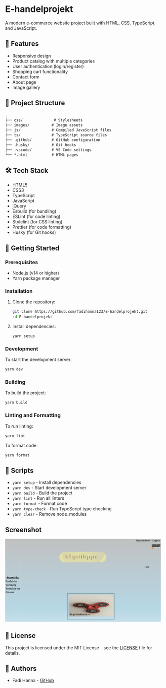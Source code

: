 # E-handelprojekt

A modern e-commerce website project built with HTML, CSS, TypeScript, and JavaScript.

## 🚀 Features

- Responsive design
- Product catalog with multiple categories
- User authentication (login/register)
- Shopping cart functionality
- Contact form
- About page
- Image gallery

## 📁 Project Structure

```
.
├── css/              # Stylesheets
├── images/          # Image assets
├── js/              # Compiled JavaScript files
├── ts/              # TypeScript source files
├── .github/         # GitHub configuration
├── .husky/          # Git hooks
├── .vscode/         # VS Code settings
└── *.html           # HTML pages
```

## 🛠️ Tech Stack

- HTML5
- CSS3
- TypeScript
- JavaScript
- jQuery
- Esbuild (for bundling)
- ESLint (for code linting)
- Stylelint (for CSS linting)
- Prettier (for code formatting)
- Husky (for Git hooks)

## 🚀 Getting Started

### Prerequisites

- Node.js (v14 or higher)
- Yarn package manager

### Installation

1. Clone the repository:
   ```bash
   git clone https://github.com/fadihanna123/E-handelprojekt.git
   cd E-handelprojekt
   ```

2. Install dependencies:
   ```bash
   yarn setup
   ```

### Development

To start the development server:
```bash
yarn dev
```

### Building

To build the project:
```bash
yarn build
```

### Linting and Formatting

To run linting:
```bash
yarn lint
```

To format code:
```bash
yarn format
```

## 📝 Scripts

- `yarn setup` - Install dependencies
- `yarn dev` - Start development server
- `yarn build` - Build the project
- `yarn lint` - Run all linters
- `yarn format` - Format code
- `yarn type-check` - Run TypeScript type checking
- `yarn clear` - Remove node_modules

## Screenshot
![Screenshot](screenshot.png "Screenshot")

## 📄 License

This project is licensed under the MIT License - see the [LICENSE](LICENSE) file for details.

## 👥 Authors


- Fadi Hanna - [GitHub](https://github.com/fadihanna123)

